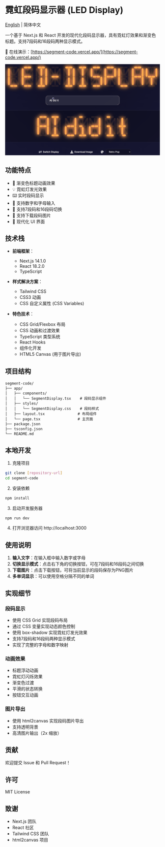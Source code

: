 # 霓虹段码显示器 (LED Display)

[English](./README_EN.md) | 简体中文

一个基于 Next.js 和 React 开发的现代化段码显示器，具有霓虹灯效果和渐变色标题。支持7段码和16段码两种显示模式。

🔗 在线演示：[https://segment-code.vercel.app/](https://segment-code.vercel.app/)

![LED Display Demo](demo.gif)

## 功能特点

- 🌈 渐变色标题动画效果
- 💡 霓虹灯发光效果
- ⌨️ 实时段码显示
- 🎯 支持数字和字母输入
- 🔄 支持7段码和16段码切换
- 💾 支持下载段码图片
- 🎨 现代化 UI 界面

## 技术栈

- **前端框架**：
  - Next.js 14.1.0
  - React 18.2.0
  - TypeScript

- **样式解决方案**：
  - Tailwind CSS
  - CSS3 动画
  - CSS 自定义属性 (CSS Variables)

- **特色技术**：
  - CSS Grid/Flexbox 布局
  - CSS 动画和过渡效果
  - TypeScript 类型系统
  - React Hooks
  - 组件化开发
  - HTML5 Canvas (用于图片导出)

## 项目结构

```
segment-code/
├── app/
│   ├── components/
│   │   └── SegmentDisplay.tsx    # 段码显示组件
│   ├── styles/
│   │   └── SegmentDisplay.css    # 段码样式
│   ├── layout.tsx               # 布局组件
│   └── page.tsx                 # 主页面
├── package.json
├── tsconfig.json
└── README.md
```

## 本地开发

1. 克隆项目
```bash
git clone [repository-url]
cd segment-code
```

2. 安装依赖
```bash
npm install
```

3. 启动开发服务器
```bash
npm run dev
```

4. 打开浏览器访问 http://localhost:3000

## 使用说明

1. **输入文字**：在输入框中输入数字或字母
2. **切换显示模式**：点击右下角的切换按钮，可在7段码和16段码之间切换
3. **下载图片**：点击下载按钮，可将当前显示的段码保存为PNG图片
4. **多单词显示**：可以使用空格分隔不同的单词

## 实现细节

### 段码显示

- 使用 CSS Grid 实现段码布局
- 通过 CSS 变量实现动态颜色控制
- 使用 box-shadow 实现霓虹灯发光效果
- 支持7段码和16段码两种显示模式
- 实现了完整的字母和数字映射

### 动画效果

- 标题浮动动画
- 霓虹灯闪烁效果
- 渐变色过渡
- 平滑的状态转换
- 按钮交互动画

### 图片导出

- 使用 html2canvas 实现段码图片导出
- 支持透明背景
- 高清图片输出（2x 缩放）

## 贡献

欢迎提交 Issue 和 Pull Request！

## 许可

MIT License

## 致谢

- Next.js 团队
- React 社区
- Tailwind CSS 团队
- html2canvas 项目 